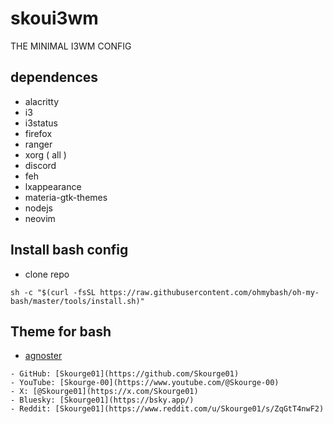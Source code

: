 # skoui3wm
THE MINIMAL I3WM CONFIG

## dependences
- alacritty
- i3
- i3status
- firefox
- ranger
- xorg ( all )
- discord 
- feh 
- lxappearance 
- materia-gtk-themes 
- nodejs
- neovim 
## Install bash config 
- clone repo 
```
sh -c "$(curl -fsSL https://raw.githubusercontent.com/ohmybash/oh-my-bash/master/tools/install.sh)"

```
## Theme for bash
- [agnoster](https://github.com/ohmyzsh/ohmyzsh/wiki/themes)

```
- GitHub: [Skourge01](https://github.com/Skourge01)
- YouTube: [Skourge-00](https://www.youtube.com/@Skourge-00)
- X: [@Skourge01](https://x.com/Skourge01)
- Bluesky: [Skourge01](https://bsky.app/)
- Reddit: [Skourge01](https://www.reddit.com/u/Skourge01/s/ZqGtT4nwF2)
